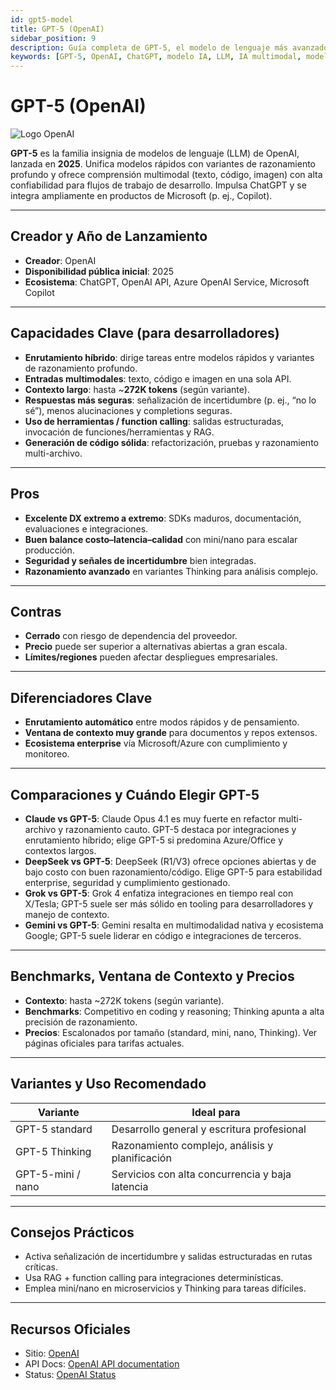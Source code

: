 ```yaml
---
id: gpt5-model
title: GPT-5 (OpenAI)
sidebar_position: 9
description: Guía completa de GPT-5, el modelo de lenguaje más avanzado de OpenAI con capacidades multimodales, razonamiento profundo e integración con Microsoft
keywords: [GPT-5, OpenAI, ChatGPT, modelo IA, LLM, IA multimodal, modelo razonamiento, Microsoft Copilot, generación código, Azure OpenAI]
---
```


# GPT-5 (OpenAI)



<img src="/img/artificial-intelligence/models/openai.svg" alt="Logo OpenAI" class="ai-logo logo-openai" />

**GPT-5** es la familia insignia de modelos de lenguaje (LLM) de OpenAI, lanzada en **2025**. Unifica modelos rápidos con variantes de razonamiento profundo y ofrece comprensión multimodal (texto, código, imagen) con alta confiabilidad para flujos de trabajo de desarrollo. Impulsa ChatGPT y se integra ampliamente en productos de Microsoft (p. ej., Copilot).

---

## Creador y Año de Lanzamiento

- **Creador**: OpenAI  
- **Disponibilidad pública inicial**: 2025  
- **Ecosistema**: ChatGPT, OpenAI API, Azure OpenAI Service, Microsoft Copilot

---

## Capacidades Clave (para desarrolladores)

- **Enrutamiento híbrido**: dirige tareas entre modelos rápidos y variantes de razonamiento profundo.  
- **Entradas multimodales**: texto, código e imagen en una sola API.  
- **Contexto largo**: hasta ~**272K tokens** (según variante).  
- **Respuestas más seguras**: señalización de incertidumbre (p. ej., “no lo sé”), menos alucinaciones y completions seguras.  
- **Uso de herramientas / function calling**: salidas estructuradas, invocación de funciones/herramientas y RAG.  
- **Generación de código sólida**: refactorización, pruebas y razonamiento multi-archivo.

---

## Pros

- **Excelente DX extremo a extremo**: SDKs maduros, documentación, evaluaciones e integraciones.  
- **Buen balance costo–latencia–calidad** con mini/nano para escalar producción.  
- **Seguridad y señales de incertidumbre** bien integradas.  
- **Razonamiento avanzado** en variantes Thinking para análisis complejo.

---

## Contras

- **Cerrado** con riesgo de dependencia del proveedor.  
- **Precio** puede ser superior a alternativas abiertas a gran escala.  
- **Límites/regiones** pueden afectar despliegues empresariales.

---

## Diferenciadores Clave

- **Enrutamiento automático** entre modos rápidos y de pensamiento.  
- **Ventana de contexto muy grande** para documentos y repos extensos.  
- **Ecosistema enterprise** vía Microsoft/Azure con cumplimiento y monitoreo.

---

## Comparaciones y Cuándo Elegir GPT-5

- **Claude vs GPT-5**: Claude Opus 4.1 es muy fuerte en refactor multi-archivo y razonamiento cauto. GPT-5 destaca por integraciones y enrutamiento híbrido; elige GPT-5 si predomina Azure/Office y contextos largos.  
- **DeepSeek vs GPT-5**: DeepSeek (R1/V3) ofrece opciones abiertas y de bajo costo con buen razonamiento/código. Elige GPT-5 para estabilidad enterprise, seguridad y cumplimiento gestionado.  
- **Grok vs GPT-5**: Grok 4 enfatiza integraciones en tiempo real con X/Tesla; GPT-5 suele ser más sólido en tooling para desarrolladores y manejo de contexto.  
- **Gemini vs GPT-5**: Gemini resalta en multimodalidad nativa y ecosistema Google; GPT-5 suele liderar en código e integraciones de terceros.

---

## Benchmarks, Ventana de Contexto y Precios

- **Contexto**: hasta ~272K tokens (según variante).  
- **Benchmarks**: Competitivo en coding y reasoning; Thinking apunta a alta precisión de razonamiento.  
- **Precios**: Escalonados por tamaño (standard, mini, nano, Thinking). Ver páginas oficiales para tarifas actuales.

---

## Variantes y Uso Recomendado

| Variante | Ideal para |
|---|---|
| GPT-5 standard | Desarrollo general y escritura profesional |
| GPT-5 Thinking | Razonamiento complejo, análisis y planificación |
| GPT-5-mini / nano | Servicios con alta concurrencia y baja latencia |

---

## Consejos Prácticos

- Activa señalización de incertidumbre y salidas estructuradas en rutas críticas.  
- Usa RAG + function calling para integraciones determinísticas.  
- Emplea mini/nano en microservicios y Thinking para tareas difíciles.

---

## Recursos Oficiales

- Sitio: [OpenAI](https://openai.com)  
- API Docs: [OpenAI API documentation](https://platform.openai.com/docs)  
- Status: [OpenAI Status](https://status.openai.com)

